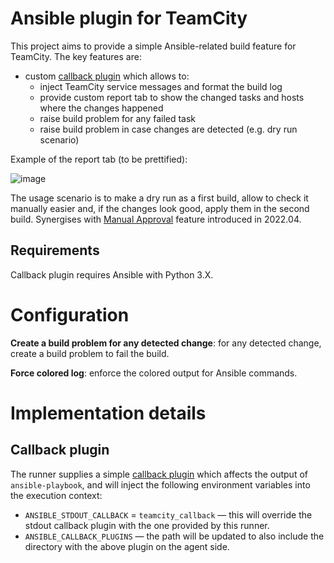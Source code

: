 # Ansible plugin for TeamCity

This project aims to provide a simple Ansible-related build feature for TeamCity. The key features are:

* custom [callback plugin](https://docs.ansible.com/ansible/latest/plugins/callback.html) which allows to: 
  * inject TeamCity service messages and format the build log
  * provide custom report tab to show the changed tasks and hosts where the changes happened
  * raise build problem for any failed task
  * raise build problem in case changes are detected (e.g. dry run scenario)
  
Example of the report tab (to be prettified):

![image](https://user-images.githubusercontent.com/63649969/132141561-7324b4fc-12e8-4b78-b544-92f0c808f62e.png)

The usage scenario is to make a dry run as a first build, allow to check it manually easier and, if the changes look good, apply them in the second build.
Synergises with [Manual Approval](https://www.jetbrains.com/help/teamcity/build-approval.html) feature introduced in 2022.04. 

## Requirements

Callback plugin requires Ansible with Python 3.X. 

# Configuration

**Create a build problem for any detected change**: for any detected change, create a build problem to fail the build. 

**Force colored log**: enforce the colored output for Ansible commands.

# Implementation details

## Callback plugin

The runner supplies a simple [callback plugin](https://docs.ansible.com/ansible/latest/plugins/callback.html) which affects the output of `ansible-playbook`, and will inject the following environment variables into the execution context:

* `ANSIBLE_STDOUT_CALLBACK` = `teamcity_callback` — this will override the stdout callback plugin with the one provided by this runner.
* `ANSIBLE_CALLBACK_PLUGINS` — the path will be updated to also include the directory with the above plugin on the agent side.
